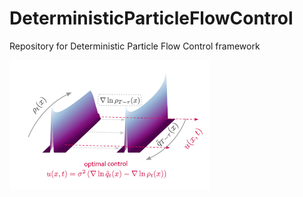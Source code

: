 # DeterministicParticleFlowControl
Repository for Deterministic Particle Flow Control framework


![schematic of deterministic particle flow control framework](./thumbnail2.png)
